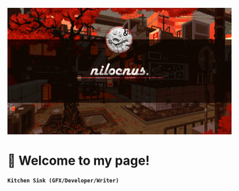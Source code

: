 ![Profile Banner Alt](github-readme-banner2.gif)

# 🎉 Welcome to my page!

**`Kitchen Sink (GFX/Developer/Writer)`**
